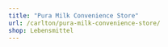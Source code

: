 ```yaml
---
title: "Pura Milk Convenience Store"
url: /carlton/pura-milk-convenience-store/
shop: Lebensmittel
---
```

